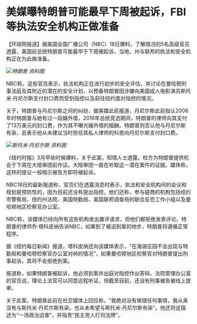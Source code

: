 # 美媒曝特朗普可能最早下周被起诉，FBI等执法安全机构正做准备

【环球网报道】据美国全国广播公司（NBC）18日爆料，了解情况的5名高级官员透露，美国前总统特朗普可能最早于下周被起诉，当地、州与联邦的执法和安全机构正在为此做准备。

![](https://inews.gtimg.com/om_bt/OngMxKZxaCOo173CzO2MDfQv1pOzgARzA9ZdZ5a96jFwkAA/1000)_特朗普
资料图_

NBC称，这些官员表示，执法机构正在进行初步的安全评估，并讨论在曼哈顿刑事法庭及其附近的潜在的安全计划，以预备特朗普因涉嫌向美国成人电影演员斯托米·丹尼尔斯支付封口费而受到指控以及前往纽约面对指控的情况。

关于，特朗普与丹尼尔斯之间的纠纷，据美媒此前报道，丹尼尔斯此前指认2006年时特朗普与她有过一段婚外情，2016年总统竞选期间，特朗普的律师向其支付了13万美元的封口费，作为其不曝光婚外情的报酬。特朗普则否认他与丹尼尔斯有染，且表示他从未建议当时担任其私人律师的科恩向丹尼尔斯支付封口费。

![](https://inews.gtimg.com/om_bt/OPTMXssLV4OevwdELlxQCb0v2N8rnXSdSkz6WEOXZiL7QAA/1000)_斯托米·丹尼尔斯
资料图_

《纽约时报》3月早些时候爆料，关于此案，知情人士透露，检方为特朗普提供机会于下周在大陪审团前作证。大陪审团一直在听取这一潜在案件的证据。媒体称，这样的提议一般暗示被告方即将被起诉。

NBC18日的最新报道称，官员们在透露消息时表示，执法和安全机构间的会议和规划是预防性的，因为目前还没有提出指控。他们还称，参与磋商的机构包括纽约市警察局、纽约州法院、美国特勤局、美国联邦调查局的联合反恐工作小组以及曼哈顿地区检察官办公室。

NBC称，该媒体已经向所有这些机构发出置评请求，但他们都拒绝发表评论。特朗普的律师乔·塔科皮纳告诉NBC，如果到了被迫到案的地步，特朗普将遵循正常程序。

据《纽约每日新闻》报道，塔科皮纳还向该媒体表示，“在海湖庄园不会出现与特勤局和曼哈顿检察官办公室对峙的情况”，如果曼哈顿地区检察官对特朗普提出刑事起诉，其将不会拒绝到案。

报道称，如果特朗普被起诉，他必须到案并出庭对指控作出答辩。法院管理办公室的官员说，理论上法官可以同意远程听证，但截至目前，还没有刑事被告被线上提审。

关于此案，特朗普此前在社交媒体上回应称，“我绝对没有做错任何事情，我从来没有与斯托米·丹尼尔斯有染，也从未希望与斯托米·丹尼尔斯有染”。他还将这描述为“一场政治迫害”，并指责“民主党人打司法牌”。

